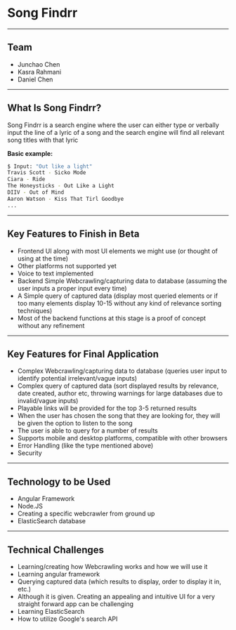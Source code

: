 # Song Findrr
---
## Team
- Junchao Chen
- Kasra Rahmani
- Daniel Chen
---

## What Is Song Findrr?
Song Findrr is a search engine where the user can either type or verbally input the line of a lyric of a song and the search engine will find all relevant song titles with that lyric

**Basic example:**

```sh
$ Input: "Out like a light"
Travis Scott - Sicko Mode
Ciara - Ride
The Honeysticks - Out Like a Light
DIIV - Out of Mind
Aaron Watson - Kiss That Tirl Goodbye
...
```
---
## Key Features to Finish in Beta
- Frontend UI along with most UI elements we might use (or thought of using at the time)
- Other platforms not supported yet
- Voice to text implemented
- Backend Simple Webcrawling/capturing data to database  (assuming the user inputs a proper input every time)
- A Simple query of captured data (display most queried elements or if too many elements display 10-15 without any kind of relevance sorting techniques)
- Most of the backend functions at this stage is a proof of concept without any refinement
---

## Key Features for Final Application
- Complex Webcrawling/capturing data to database (queries user input to identify potential irrelevant/vague inputs)
- Complex query of captured data (sort displayed results by relevance, date created, author etc, throwing warnings for large databases due to invalid/vague inputs)
- Playable links will be provided for the top 3-5 returned results
- When the user has chosen the song that they are looking for, they will be given the option to listen to the song
- The user is able to query for a number of results
- Supports mobile and desktop platforms, compatible with other browsers
- Error Handling (like the type mentioned above)
- Security
---

## Technology to be Used
- Angular Framework
- Node.JS
- Creating a specific webcrawler from ground up
- ElasticSearch database
---

## Technical Challenges
- Learning/creating how Webcrawling works and how we will use it
- Learning angular framework
- Querying captured data (which results to display, order to display it in,  etc.)
- Although it is given. Creating an appealing and intuitive UI for a very straight forward app can be challenging
- Learning ElasticSearch
- How to utilize Google's search API

